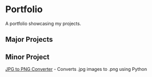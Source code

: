 # Portfolio
A portfolio showcasing my projects.

## Major Projects

## Minor Project
[JPG to PNG Converter](https://github.com/nwferreri/JPG-to-PNG-converter) - Converts .jpg images to .png using Python
